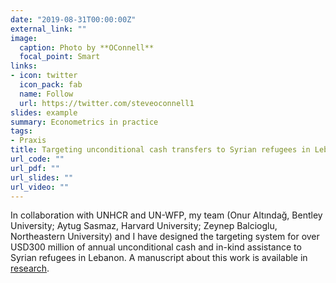 ```yaml
---
date: "2019-08-31T00:00:00Z"
external_link: ""
image:
  caption: Photo by **OConnell**
  focal_point: Smart
links:
- icon: twitter
  icon_pack: fab
  name: Follow
  url: https://twitter.com/steveoconnell1
slides: example
summary: Econometrics in practice
tags:
- Praxis
title: Targeting unconditional cash transfers to Syrian refugees in Lebanon
url_code: ""
url_pdf: ""
url_slides: ""
url_video: ""
---
```


In collaboration with UNHCR and UN-WFP, my team (Onur Altındağ, Bentley University; Aytug Sasmaz, Harvard University; Zeynep Balcioglu, Northeastern University) and I have designed the targeting system for over USD300 million of annual unconditional cash and in-kind assistance to Syrian refugees in Lebanon. A manuscript about this work is available in <a href="../../publication/aosb2019/">research</a>.